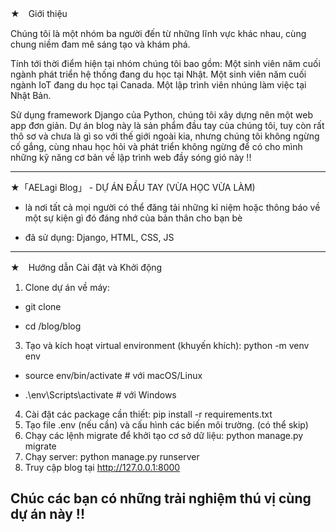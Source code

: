 ★　Giới thiệu

Chúng tôi là một nhóm ba người đến từ những lĩnh vực khác nhau, cùng chung niềm đam mê sáng tạo và khám phá.

Tính tới thời điểm hiện tại nhóm chúng tôi bao gồm:
  Một sinh viên năm cuối ngành phát triển hệ thống đang du học tại Nhật.
  Một sinh viên năm cuối ngành IoT đang du học tại Canada.
  Một lập trình viên nhúng làm việc tại Nhật Bản.
  
Sử dụng framework Django của Python, chúng tôi xây dựng nên một web app đơn giản.
Dự án blog này là sản phẩm đầu tay của chúng tôi, tuy còn rất thô sơ và chưa là gì so với thế giới ngoài kia,
nhưng chúng tôi không ngừng cố gắng, cùng nhau học hỏi và phát triển không ngừng để có cho mình những kỹ năng cơ bản về lập trình web đầy sóng gió này !!

-------------------------------------------------------------------------------------------------------
★「AELagi Blog」 - DỰ ÁN ĐẦU TAY (VỪA HỌC VỪA LÀM)

- là nơi tất cả mọi người có thể đăng tải những kỉ niệm hoặc thông báo về một sự kiện gì đó đáng nhớ của bản thân cho bạn bè

- đã sử dụng: Django, HTML, CSS, JS

-------------------------------------------------------------------------------------------------------
★　Hướng dẫn Cài đặt và Khởi động
1. Clone dự án về máy:

- git clone <repository-url>

- cd /blog/blog

3. Tạo và kích hoạt virtual environment (khuyến khích): python -m venv env

- source env/bin/activate  # với macOS/Linux
  
- .\env\Scripts\activate   # với Windows

4. Cài đặt các package cần thiết: pip install -r requirements.txt
5. Tạo file .env (nếu cần) và cấu hình các biến môi trường. (có thể skip)
6. Chạy các lệnh migrate để khởi tạo cơ sở dữ liệu: python manage.py migrate
7. Chạy server: python manage.py runserver
8. Truy cập blog tại http://127.0.0.1:8000

Chúc các bạn có những trải nghiệm thú vị cùng dự án này !!
-------------------------------------------------------------------------------------------------------





